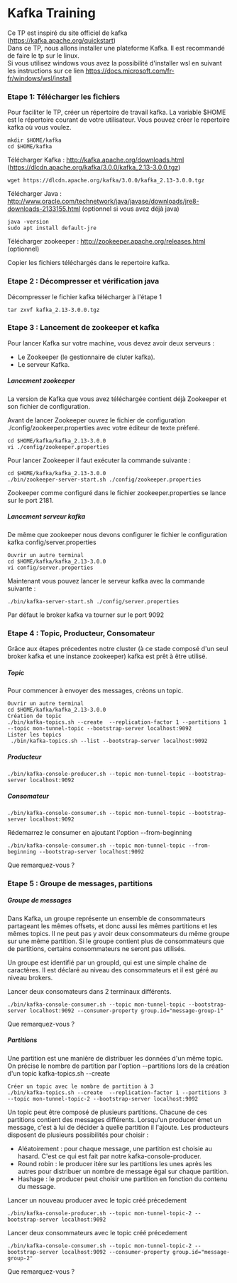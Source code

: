 # Kafka Training
Ce TP est inspiré du site officiel de kafka (https://kafka.apache.org/quickstart)    
Dans ce TP, nous allons installer une plateforme Kafka.
Il est recommandé de faire le tp sur le linux.  
Si vous utilisez windows vous avez la possibilité d'installer wsl en suivant les instructions sur ce lien
https://docs.microsoft.com/fr-fr/windows/wsl/install
### Etape 1: Télécharger les fichiers 

Pour faciliter le TP, créer un répertoire de travail kafka. 
La variable $HOME est le répertoire courant de votre utilisateur. Vous pouvez créer le repertoire kafka où vous voulez.  
```
mkdir $HOME/kafka
cd $HOME/kafka
```
Télécharger Kafka : http://kafka.apache.org/downloads.html  (https://dlcdn.apache.org/kafka/3.0.0/kafka_2.13-3.0.0.tgz)
```
wget https://dlcdn.apache.org/kafka/3.0.0/kafka_2.13-3.0.0.tgz
```

Télécharger Java : http://www.oracle.com/technetwork/java/javase/downloads/jre8-downloads-2133155.html (optionnel si vous avez déjà java)  

```
java -version
sudo apt install default-jre
```


Télécharger zookeeper : http://zookeeper.apache.org/releases.html  (optionnel)

Copier les fichiers téléchargés dans le repertoire kafka.

### Etape 2 : Décompresser et vérification java

Décompresser le fichier kafka télécharger à l'étape 1
```
tar zxvf kafka_2.13-3.0.0.tgz
```

### Etape 3 : Lancement de zookeeper et kafka

Pour lancer Kafka sur votre machine, vous devez avoir deux serveurs :

* Le Zookeeper (le gestionnaire de cluter kafka).  
* Le serveur Kafka.  


##### Lancement zookeeper

La version de Kafka que vous avez téléchargée contient déjà Zookeeper et son fichier de configuration.

Avant de lancer Zookeeper ouvrez le fichier de configuration ./config/zookeeper.properties avec votre éditeur de texte préferé.

```
cd $HOME/kafka/kafka_2.13-3.0.0
vi ./config/zookeeper.properties
```

Pour lancer Zookeeper il faut exécuter la commande suivante :
```
cd $HOME/kafka/kafka_2.13-3.0.0
./bin/zookeeper-server-start.sh ./config/zookeeper.properties
```

Zookeeper comme configuré dans le fichier zookeeper.properties se lance sur le port 2181.

##### Lancement serveur kafka

De même que zookeeper nous devons configurer le fichier le configuration kafka  config/server.properties

```
Ouvrir un autre terminal
cd $HOME/kafka/kafka_2.13-3.0.0
vi config/server.properties
```


Maintenant vous pouvez lancer le serveur kafka avec la commande suivante :

```
./bin/kafka-server-start.sh ./config/server.properties
```

Par défaut le broker kafka va tourner sur le port 9092

### Etape 4 : Topic, Producteur, Consomateur

Grâce aux étapes précedentes notre cluster (à ce stade composé d'un seul broker kafka et une instance zookeeper) kafka est prêt à être utilisé.  

##### Topic
Pour commencer à envoyer des messages, créons un topic.

```
Ouvrir un autre terminal
cd $HOME/kafka/kafka_2.13-3.0.0
Création de topic
./bin/kafka-topics.sh --create  --replication-factor 1 --partitions 1 --topic mon-tunnel-topic --bootstrap-server localhost:9092
Lister les topics
 ./bin/kafka-topics.sh --list --bootstrap-server localhost:9092

```

##### Producteur

```
./bin/kafka-console-producer.sh --topic mon-tunnel-topic --bootstrap-server localhost:9092
```
##### Consomateur

```
./bin/kafka-console-consumer.sh --topic mon-tunnel-topic --bootstrap-server localhost:9092
```
Rédemarrez le consumer en ajoutant l'option --from-beginning

```
./bin/kafka-console-consumer.sh --topic mon-tunnel-topic --from-beginning --bootstrap-server localhost:9092
```

Que remarquez-vous ?

### Etape 5 : Groupe de messages, partitions

##### Groupe de messages
Dans Kafka, un groupe représente un ensemble de consommateurs partageant les mêmes offsets, et donc aussi les mêmes partitions et les mêmes topics. Il ne peut pas y avoir deux consommateurs du même groupe sur une même partition. Si le groupe contient plus de consommateurs que de partitions, certains consommateurs ne seront pas utilisés.

Un groupe est identifié par un groupId, qui est une simple chaîne de caractères. Il est déclaré au niveau des consommateurs et il est géré au niveau brokers.

Lancer deux consomateurs dans 2 terminaux différents.
```
./bin/kafka-console-consumer.sh --topic mon-tunnel-topic --bootstrap-server localhost:9092 --consumer-property group.id="message-group-1"
```
Que remarquez-vous ?

##### Partitions

Une partition est une manière de distribuer les données d'un même topic. On précise le nombre de partition par l'option --partitions lors de la création d'un topic kafka-topics.sh --create

```
Créer un topic avec le nombre de partition à 3
./bin/kafka-topics.sh --create  --replication-factor 1 --partitions 3 --topic mon-tunnel-topic-2 --bootstrap-server localhost:9092

```

Un topic peut être composé de plusieurs partitions. Chacune de ces partitions contient des messages différents. Lorsqu'un producer émet un message, c'est à lui de décider à quelle partition il l'ajoute. Les producteurs disposent de plusieurs possibilités pour choisir :

* Aléatoirement : pour chaque message, une partition est choisie au hasard. C'est ce qui est fait par notre kafka-console-producer.
* Round robin : le producer itére sur les partitions les unes après les autres pour distribuer un nombre de message égal sur chaque partition.
* Hashage : le producer peut choisir une partition en fonction du contenu du message.

Lancer un nouveau producer avec le topic créé précedement

```
./bin/kafka-console-producer.sh --topic mon-tunnel-topic-2 --bootstrap-server localhost:9092
```

Lancer deux consommateurs avec le topic créé précedement
```
./bin/kafka-console-consumer.sh --topic mon-tunnel-topic-2 --bootstrap-server localhost:9092 --consumer-property group.id="message-group-2"
```
Que remarquez-vous ?
